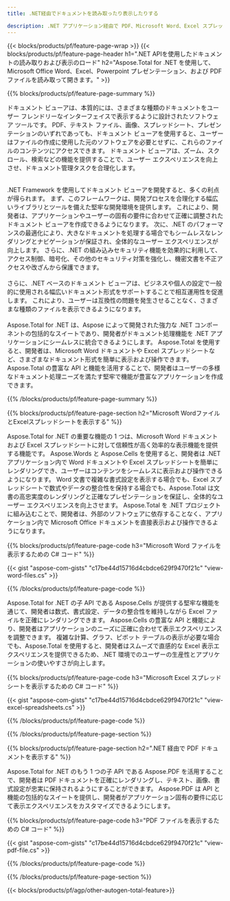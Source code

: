 ```yaml
---
title: .NET経由でドキュメントを読み取ったり表示したりする 

description: .NET アプリケーション経由で PDF、Microsoft Word、Excel スプレッドシート、PowerPoint プレゼンテーションを読んだり表示したりできます。 C# コードがリストされています。
---
```


{{< blocks/products/pf/feature-page-wrap >}}
{{< blocks/products/pf/feature-page-header h1=".NET APIを使用したドキュメントの読み取りおよび表示のロード" h2="Aspose.Total for .NET を使用して、Microsoft Office Word、Excel、Powerpoint プレゼンテーション、および PDF ファイルを読み取って開きます。" >}}

{{% blocks/products/pf/feature-page-summary %}}

ドキュメント ビューアは、本質的には、さまざまな種類のドキュメントをユーザー フレンドリーなインターフェイスで表示するように設計されたソフトウェア ツールです。 PDF、テキスト ファイル、画像、スプレッドシート、プレゼンテーションのいずれであっても、ドキュメント ビューアを使用すると、ユーザーはファイルの作成に使用した元のソフトウェアを必要とせずに、これらのファイルのコンテンツにアクセスできます。 ドキュメント ビューアは、ズーム、スクロール、検索などの機能を提供することで、ユーザー エクスペリエンスを向上させ、ドキュメント管理タスクを合理化します。 <br /> <br />

.NET Framework を使用してドキュメント ビューアを開発すると、多くの利点が得られます。 まず、このフレームワークは、開発プロセスを合理化する幅広いライブラリとツールを備えた堅牢な開発環境を提供します。 これにより、開発者は、アプリケーションやユーザーの固有の要件に合わせて正確に調整されたドキュメント ビューアを作成できるようになります。 次に、.NET のパフォーマンスの最適化により、大きなドキュメントを処理する場合でもシームレスなレンダリングとナビゲーションが保証され、全体的なユーザー エクスペリエンスが向上します。 さらに、.NET の組み込みセキュリティ機能を効果的に利用して、アクセス制御、暗号化、その他のセキュリティ対策を強化し、機密文書を不正アクセスや改ざんから保護できます。 <br />
<br />
さらに、.NET ベースのドキュメント ビューアは、ビジネスや個人の設定で一般的に使用される幅広いドキュメント形式をサポートすることで相互運用性を促進します。 これにより、ユーザーは互換性の問題を発生させることなく、さまざまな種類のファイルを表示できるようになります。
<br /><br />
Aspose.Total for .NET は、Aspose によって開発された強力な .NET コンポーネントの包括的なスイートであり、開発者がドキュメント処理機能を .NET アプリケーションにシームレスに統合できるようにします。 Aspose.Total を使用すると、開発者は、Microsoft Word ドキュメントや Excel スプレッドシートなど、さまざまなドキュメント形式を簡単に表示および操作できます。 Aspose.Total の豊富な API と機能を活用することで、開発者はユーザーの多様なドキュメント処理ニーズを満たす堅牢で機能が豊富なアプリケーションを作成できます。

{{% /blocks/products/pf/feature-page-summary  %}}

{{% blocks/products/pf/feature-page-section  h2="Microsoft WordファイルとExcelスプレッドシートを表示する" %}}

Aspose.Total for .NET の重要な機能の 1 つは、Microsoft Word ドキュメントおよび Excel スプレッドシートに対して信頼性が高く効率的な表示機能を提供する機能です。 Aspose.Words と Aspose.Cells を使用すると、開発者は .NET アプリケーション内で Word ドキュメントや Excel スプレッドシートを簡単にレンダリングでき、ユーザーはコンテンツをシームレスに表示および操作できるようになります。 Word 文書で複雑な書式設定を表示する場合でも、Excel スプレッドシートで数式やデータの整合性を保持する場合でも、Aspose.Total は文書の高忠実度のレンダリングと正確なプレゼンテーションを保証し、全体的なユーザー エクスペリエンスを向上させます。 Aspose.Total を .NET プロジェクトに組み込むことで、開発者は、外部のソフトウェアに依存することなく、アプリケーション内で Microsoft Office ドキュメントを直接表示および操作できるようになります。

{{% blocks/products/pf/feature-page-code h3="Microsoft Word ファイルを表示するための C# コード" %}}

{{< gist "aspose-com-gists" "c17be44d15716d4cbdce629f9470f21c" "view-word-files.cs" >}}

{{% /blocks/products/pf/feature-page-code  %}}

Aspose.Total for .NET の子 API である Aspose.Cells が提供する堅牢な機能を通じて、開発者は数式、書式設定、データの整合性を維持しながら Excel ファイルを正確にレンダリングできます。 Aspose.Cells の豊富な API と機能により、開発者はアプリケーションのニーズに正確に合わせて表示エクスペリエンスを調整できます。 複雑な計算、グラフ、ピボット テーブルの表示が必要な場合でも、Aspose.Total を使用すると、開発者はスムーズで直感的な Excel 表示エクスペリエンスを提供できるため、.NET 環境でのユーザーの生産性とアプリケーションの使いやすさが向上します。

{{% blocks/products/pf/feature-page-code h3="Microsoft Excel スプレッドシートを表示するための C# コード" %}}

{{< gist "aspose-com-gists" "c17be44d15716d4cbdce629f9470f21c" "view-excel-spreadsheets.cs" >}}

{{% /blocks/products/pf/feature-page-code  %}}

{{% /blocks/products/pf/feature-page-section %}}

{{% blocks/products/pf/feature-page-section  h2=".NET 経由で PDF ドキュメントを表示する" %}}

Aspose.Total for .NET のもう 1 つの子 API である Aspose.PDF を活用することで、開発者は PDF ドキュメントを正確にレンダリングし、テキスト、画像、書式設定が忠実に保持されるようにすることができます。 Aspose.PDF は API と機能の包括的なスイートを提供し、開発者がアプリケーション固有の要件に応じて表示エクスペリエンスをカスタマイズできるようにします。

{{% blocks/products/pf/feature-page-code h3="PDF ファイルを表示するための C# コード" %}}

{{< gist "aspose-com-gists" "c17be44d15716d4cbdce629f9470f21c" "view-pdf-file.cs" >}}

{{% /blocks/products/pf/feature-page-code  %}}

{{% /blocks/products/pf/feature-page-section %}}

{{< blocks/products/pf/agp/other-autogen-total-feature>}}